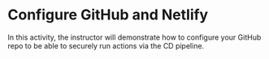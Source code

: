 # Configure GitHub and Netlify

In this activity, the instructor will demonstrate how to configure your GitHub repo to be able to securely run actions via the CD pipeline.


